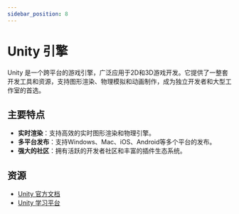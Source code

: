 ```yaml
---
sidebar_position: 8
---
```


# Unity 引擎

Unity 是一个跨平台的游戏引擎，广泛应用于2D和3D游戏开发。它提供了一整套开发工具和资源，支持图形渲染、物理模拟和动画制作，成为独立开发者和大型工作室的首选。

## 主要特点
- **实时渲染**：支持高效的实时图形渲染和物理引擎。
- **多平台发布**：支持Windows、Mac、iOS、Android等多个平台的发布。
- **强大的社区**：拥有活跃的开发者社区和丰富的插件生态系统。

## 资源
- [Unity 官方文档](https://docs.unity3d.com/Manual/index.html)
- [Unity 学习平台](https://learn.unity.com/)

